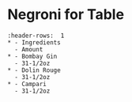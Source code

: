 # Negroni for Table

```{list-table}
:header-rows:  1
* - Ingredients
  - Amount
* - Bombay Gin
  - 31-1/2oz
* - Dolin Rouge
  - 31-1/2oz
* - Campari
  - 31-1/2oz
```
